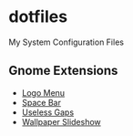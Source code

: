# dotfiles

My System Configuration Files

## Gnome Extensions

* [Logo Menu](https://extensions.gnome.org/extension/4451/logo-menu/)
* [Space Bar](https://extensions.gnome.org/extension/5090/space-bar/)
* [Useless Gaps](https://extensions.gnome.org/extension/4684/useless-gaps/)
* [Wallpaper Slideshow](https://extensions.gnome.org/extension/6281/wallpaper-slideshow/)
